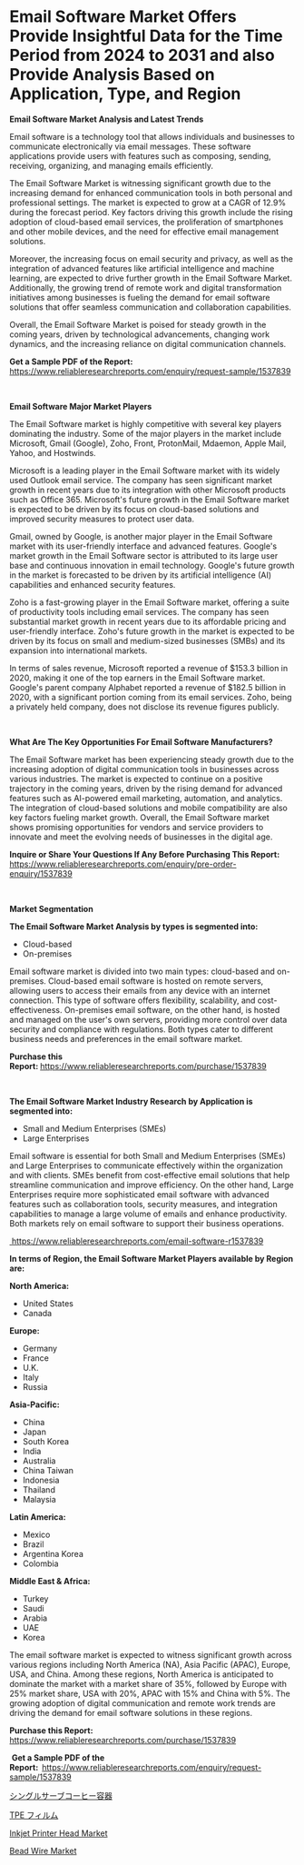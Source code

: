 <p><h1>Email Software Market Offers Provide Insightful Data for the Time Period from 2024 to 2031 and also Provide Analysis Based on Application, Type, and Region</h1></p><p><strong>Email Software Market Analysis and Latest Trends</strong></p>
<p><p>Email software is a technology tool that allows individuals and businesses to communicate electronically via email messages. These software applications provide users with features such as composing, sending, receiving, organizing, and managing emails efficiently.</p><p>The Email Software Market is witnessing significant growth due to the increasing demand for enhanced communication tools in both personal and professional settings. The market is expected to grow at a CAGR of 12.9% during the forecast period. Key factors driving this growth include the rising adoption of cloud-based email services, the proliferation of smartphones and other mobile devices, and the need for effective email management solutions.</p><p>Moreover, the increasing focus on email security and privacy, as well as the integration of advanced features like artificial intelligence and machine learning, are expected to drive further growth in the Email Software Market. Additionally, the growing trend of remote work and digital transformation initiatives among businesses is fueling the demand for email software solutions that offer seamless communication and collaboration capabilities.</p><p>Overall, the Email Software Market is poised for steady growth in the coming years, driven by technological advancements, changing work dynamics, and the increasing reliance on digital communication channels.</p></p>
<p><strong>Get a Sample PDF of the Report:&nbsp;</strong> <a href="https://www.reliableresearchreports.com/enquiry/request-sample/1537839">https://www.reliableresearchreports.com/enquiry/request-sample/1537839</a></p>
<p>&nbsp;</p>
<p><strong>Email Software Major Market Players</strong></p>
<p><p>The Email Software market is highly competitive with several key players dominating the industry. Some of the major players in the market include Microsoft, Gmail (Google), Zoho, Front, ProtonMail, Mdaemon, Apple Mail, Yahoo, and Hostwinds.</p><p>Microsoft is a leading player in the Email Software market with its widely used Outlook email service. The company has seen significant market growth in recent years due to its integration with other Microsoft products such as Office 365. Microsoft's future growth in the Email Software market is expected to be driven by its focus on cloud-based solutions and improved security measures to protect user data.</p><p>Gmail, owned by Google, is another major player in the Email Software market with its user-friendly interface and advanced features. Google's market growth in the Email Software sector is attributed to its large user base and continuous innovation in email technology. Google's future growth in the market is forecasted to be driven by its artificial intelligence (AI) capabilities and enhanced security features.</p><p>Zoho is a fast-growing player in the Email Software market, offering a suite of productivity tools including email services. The company has seen substantial market growth in recent years due to its affordable pricing and user-friendly interface. Zoho's future growth in the market is expected to be driven by its focus on small and medium-sized businesses (SMBs) and its expansion into international markets.</p><p>In terms of sales revenue, Microsoft reported a revenue of $153.3 billion in 2020, making it one of the top earners in the Email Software market. Google's parent company Alphabet reported a revenue of $182.5 billion in 2020, with a significant portion coming from its email services. Zoho, being a privately held company, does not disclose its revenue figures publicly.</p></p>
<p>&nbsp;</p>
<p><strong>What Are The Key Opportunities For Email Software Manufacturers?</strong></p>
<p><p>The Email Software market has been experiencing steady growth due to the increasing adoption of digital communication tools in businesses across various industries. The market is expected to continue on a positive trajectory in the coming years, driven by the rising demand for advanced features such as AI-powered email marketing, automation, and analytics. The integration of cloud-based solutions and mobile compatibility are also key factors fueling market growth. Overall, the Email Software market shows promising opportunities for vendors and service providers to innovate and meet the evolving needs of businesses in the digital age.</p></p>
<p><strong>Inquire or Share Your Questions If Any Before Purchasing This Report:</strong> <a href="https://www.reliableresearchreports.com/enquiry/pre-order-enquiry/1537839">https://www.reliableresearchreports.com/enquiry/pre-order-enquiry/1537839</a></p>
<p>&nbsp;</p>
<p><strong>Market Segmentation</strong></p>
<p><strong>The Email Software Market Analysis by types is segmented into:</strong></p>
<p><ul><li>Cloud-based</li><li>On-premises</li></ul></p>
<p><p>Email software market is divided into two main types: cloud-based and on-premises. Cloud-based email software is hosted on remote servers, allowing users to access their emails from any device with an internet connection. This type of software offers flexibility, scalability, and cost-effectiveness. On-premises email software, on the other hand, is hosted and managed on the user's own servers, providing more control over data security and compliance with regulations. Both types cater to different business needs and preferences in the email software market.</p></p>
<p><strong>Purchase this Report:&nbsp;</strong><a href="https://www.reliableresearchreports.com/purchase/1537839">https://www.reliableresearchreports.com/purchase/1537839</a></p>
<p>&nbsp;</p>
<p><strong>The Email Software Market Industry Research by Application is segmented into:</strong></p>
<p><ul><li>Small and Medium Enterprises (SMEs)</li><li>Large Enterprises</li></ul></p>
<p><p>Email software is essential for both Small and Medium Enterprises (SMEs) and Large Enterprises to communicate effectively within the organization and with clients. SMEs benefit from cost-effective email solutions that help streamline communication and improve efficiency. On the other hand, Large Enterprises require more sophisticated email software with advanced features such as collaboration tools, security measures, and integration capabilities to manage a large volume of emails and enhance productivity. Both markets rely on email software to support their business operations.</p></p>
<p><a href="https://www.reliableresearchreports.com/email-software-r1537839">&nbsp;https://www.reliableresearchreports.com/email-software-r1537839</a></p>
<p><strong>In terms of Region, the Email Software Market Players available by Region are:</strong></p>
<p>
    <p> <strong> North America: </strong>
        <ul>
            <li>United States</li>
            <li>Canada</li>
        </ul>
        </p> 
    <p> <strong> Europe: </strong>
        <ul>
            <li>Germany</li>
            <li>France</li>
            <li>U.K.</li>
            <li>Italy</li>
            <li>Russia</li>
        </ul>
        </p> 
    <p> <strong> Asia-Pacific: </strong>
        <ul>
            <li>China</li>
            <li>Japan</li>
            <li>South Korea</li>
            <li>India</li>
            <li>Australia</li>
            <li>China Taiwan</li>
            <li>Indonesia</li>
            <li>Thailand</li>
            <li>Malaysia</li>
        </ul>
        </p> 
    <p> <strong> Latin America: </strong>
        <ul>
            <li>Mexico</li>
            <li>Brazil</li>
            <li>Argentina Korea</li>
            <li>Colombia</li>
        </ul>
        </p> 
    <p> <strong> Middle East & Africa: </strong>
        <ul>
            <li>Turkey</li>
            <li>Saudi</li>
            <li>Arabia</li>
            <li>UAE</li>
            <li>Korea</li>
        </ul>
    </p>
    </p>
<p><p>The email software market is expected to witness significant growth across various regions including North America (NA), Asia Pacific (APAC), Europe, USA, and China. Among these regions, North America is anticipated to dominate the market with a market share of 35%, followed by Europe with 25% market share, USA with 20%, APAC with 15% and China with 5%. The growing adoption of digital communication and remote work trends are driving the demand for email software solutions in these regions.</p></p>
<p><strong>Purchase this Report: </strong><a href="https://www.reliableresearchreports.com/purchase/1537839">https://www.reliableresearchreports.com/purchase/1537839</a></p>
<p>&nbsp;<strong>Get a Sample PDF of the Report:&nbsp;&nbsp;</strong><a href="https://www.reliableresearchreports.com/enquiry/request-sample/1537839">https://www.reliableresearchreports.com/enquiry/request-sample/1537839</a></p>
<p><strong></strong></p>
<p><p><a href="https://github.com/dathomson6534/Market-Research-Report-List-2/blob/main/3649127180849.md">シングルサーブコーヒー容器</a></p><p><a href="https://github.com/BoydYundt1/Market-Research-Report-List-2/blob/main/7578678180850.md">TPE フィルム</a></p><p><a href="https://github.com/ruddyyedelwadw/Market-Research-Report-List-3/blob/main/inkjet-printer-head-market.md">Inkjet Printer Head Market</a></p><p><a href="https://github.com/jaidynmorantestelletmjzya/Market-Research-Report-List-3/blob/main/bead-wire-market.md">Bead Wire Market</a></p></p>